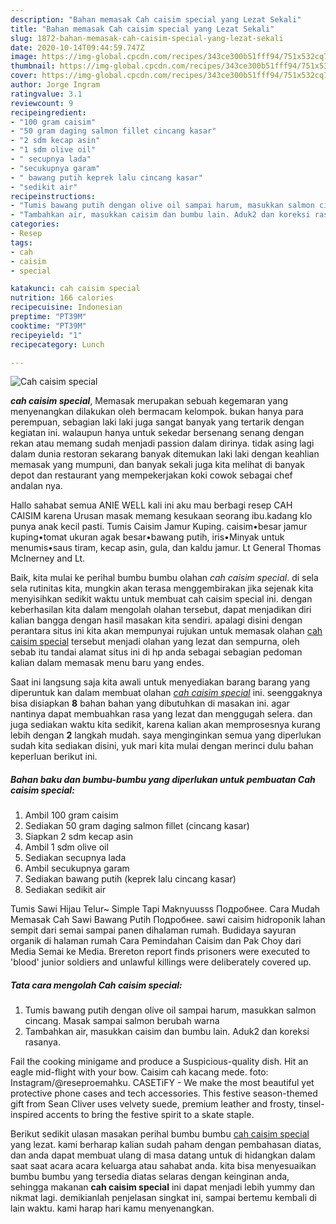 ```yaml
---
description: "Bahan memasak Cah caisim special yang Lezat Sekali"
title: "Bahan memasak Cah caisim special yang Lezat Sekali"
slug: 1872-bahan-memasak-cah-caisim-special-yang-lezat-sekali
date: 2020-10-14T09:44:59.747Z
image: https://img-global.cpcdn.com/recipes/343ce300b51fff94/751x532cq70/cah-caisim-special-foto-resep-utama.jpg
thumbnail: https://img-global.cpcdn.com/recipes/343ce300b51fff94/751x532cq70/cah-caisim-special-foto-resep-utama.jpg
cover: https://img-global.cpcdn.com/recipes/343ce300b51fff94/751x532cq70/cah-caisim-special-foto-resep-utama.jpg
author: Jorge Ingram
ratingvalue: 3.1
reviewcount: 9
recipeingredient:
- "100 gram caisim"
- "50 gram daging salmon fillet cincang kasar"
- "2 sdm kecap asin"
- "1 sdm olive oil"
- " secupnya lada"
- "secukupnya garam"
- " bawang putih keprek lalu cincang kasar"
- "sedikit air"
recipeinstructions:
- "Tumis bawang putih dengan olive oil sampai harum, masukkan salmon cincang. Masak sampai salmon berubah warna"
- "Tambahkan air, masukkan caisim dan bumbu lain. Aduk2 dan koreksi rasanya."
categories:
- Resep
tags:
- cah
- caisim
- special

katakunci: cah caisim special 
nutrition: 166 calories
recipecuisine: Indonesian
preptime: "PT39M"
cooktime: "PT39M"
recipeyield: "1"
recipecategory: Lunch

---
```



![Cah caisim special](https://img-global.cpcdn.com/recipes/343ce300b51fff94/751x532cq70/cah-caisim-special-foto-resep-utama.jpg)

<b><i>cah caisim special</i></b>, Memasak merupakan sebuah kegemaran yang menyenangkan dilakukan oleh bermacam kelompok. bukan hanya para perempuan, sebagian laki laki juga sangat banyak yang tertarik dengan kegiatan ini. walaupun hanya untuk sekedar bersenang senang dengan rekan atau memang sudah menjadi passion dalam dirinya. tidak asing lagi dalam dunia restoran sekarang banyak ditemukan laki laki dengan keahlian memasak yang mumpuni, dan banyak sekali juga kita melihat di banyak depot dan restaurant yang mempekerjakan koki cowok sebagai chef andalan nya.

Hallo sahabat semua ANIE WELL kali ini aku mau berbagi resep CAH CAISIM karena Urusan masak memang kesukaan seorang ibu.kadang klo punya anak kecil pasti. Tumis Caisim Jamur Kuping. caisim•besar jamur kuping•tomat ukuran agak besar•bawang putih, iris•Minyak untuk menumis•saus tiram, kecap asin, gula, dan kaldu jamur. Lt General Thomas McInerney and Lt.

Baik, kita mulai ke perihal bumbu bumbu olahan <i>cah caisim special</i>. di sela sela rutinitas kita, mungkin akan terasa menggembirakan jika sejenak kita menyisihkan sedikit waktu untuk membuat cah caisim special ini. dengan keberhasilan kita dalam mengolah olahan tersebut, dapat menjadikan diri kalian bangga dengan hasil masakan kita sendiri. apalagi disini dengan perantara situs ini kita akan mempunyai rujukan untuk memasak olahan <u>cah caisim special</u> tersebut menjadi olahan yang lezat dan sempurna, oleh sebab itu tandai alamat situs ini di hp anda sebagai sebagian pedoman kalian dalam memasak menu baru yang endes.


Saat ini langsung saja kita awali untuk menyediakan barang barang yang diperuntuk kan dalam membuat olahan <u><i>cah caisim special</i></u> ini. seenggaknya bisa disiapkan <b>8</b> bahan bahan yang dibutuhkan di masakan ini. agar nantinya dapat membuahkan rasa yang lezat dan menggugah selera. dan juga sediakan waktu kita sedikit, karena kalian akan memprosesnya kurang lebih dengan <b>2</b> langkah mudah. saya menginginkan semua yang diperlukan sudah kita sediakan disini, yuk mari kita mulai dengan merinci dulu bahan keperluan berikut ini.

<!--inarticleads1-->

##### Bahan baku dan bumbu-bumbu yang diperlukan untuk pembuatan Cah caisim special:

1. Ambil 100 gram caisim
1. Sediakan 50 gram daging salmon fillet (cincang kasar)
1. Siapkan 2 sdm kecap asin
1. Ambil 1 sdm olive oil
1. Sediakan  secupnya lada
1. Ambil secukupnya garam
1. Sediakan  bawang putih (keprek lalu cincang kasar)
1. Sediakan sedikit air


Tumis Sawi Hijau Telur~ Simple Tapi Maknyuusss Подробнее. Cara Mudah Memasak Cah Sawi Bawang Putih Подробнее. sawi caisim hidroponik lahan sempit dari semai sampai panen dihalaman rumah. Budidaya sayuran organik di halaman rumah Cara Pemindahan Caisim dan Pak Choy dari Media Semai ke Media. Brereton report finds prisoners were executed to &#39;blood&#39; junior soldiers and unlawful killings were deliberately covered up. 

<!--inarticleads2-->

##### Tata cara mengolah Cah caisim special:

1. Tumis bawang putih dengan olive oil sampai harum, masukkan salmon cincang. Masak sampai salmon berubah warna
1. Tambahkan air, masukkan caisim dan bumbu lain. Aduk2 dan koreksi rasanya.


Fail the cooking minigame and produce a Suspicious-quality dish. Hit an eagle mid-flight with your bow. Caisim cah kacang mede. foto: Instagram/@reseproemahku. CASETiFY - We make the most beautiful yet protective phone cases and tech accessories. This festive season-themed gift from Sean Cliver uses velvety suede, premium leather and frosty, tinsel-inspired accents to bring the festive spirit to a skate staple. 

Berikut sedikit ulasan masakan perihal bumbu bumbu <u>cah caisim special</u> yang lezat. kami berharap kalian sudah paham dengan pembahasan diatas, dan anda dapat membuat ulang di masa datang untuk di hidangkan dalam saat saat acara acara keluarga atau sahabat anda. kita bisa menyesuaikan bumbu bumbu yang tersedia diatas selaras dengan keinginan anda, sehingga makanan <b>cah caisim special</b> ini dapat menjadi lebih yummy dan nikmat lagi. demikianlah penjelasan singkat ini, sampai bertemu kembali di lain waktu. kami harap hari kamu menyenangkan.
